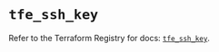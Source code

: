 # `tfe_ssh_key`

Refer to the Terraform Registry for docs: [`tfe_ssh_key`](https://registry.terraform.io/providers/hashicorp/tfe/0.61.0/docs/resources/ssh_key).
